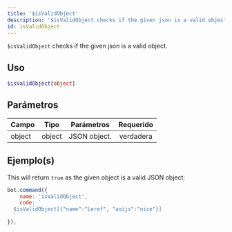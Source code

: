 ```yaml
---
title: '$isValidObject'
description: '$isValidObject checks if the given json is a valid object.'
id: isValidObject
---
```


`$isValidObject` checks if the given json is a valid object.

## Uso

```php
$isValidObject[object]
```

## Parámetros

| Campo  | Tipo   | Parámetros   | Requerido |
| ------ | ------ | ------------ |:---------:|
| object | object | JSON object. | verdadera |

## Ejemplo(s)

This will return `true` as the given object is a valid JSON object:

```javascript
bot.command({
    name: 'isValidObject',
    code: `
  $isValidObject[{"name":"Leref", "aoijs":"nice"}]
  `
});
```
